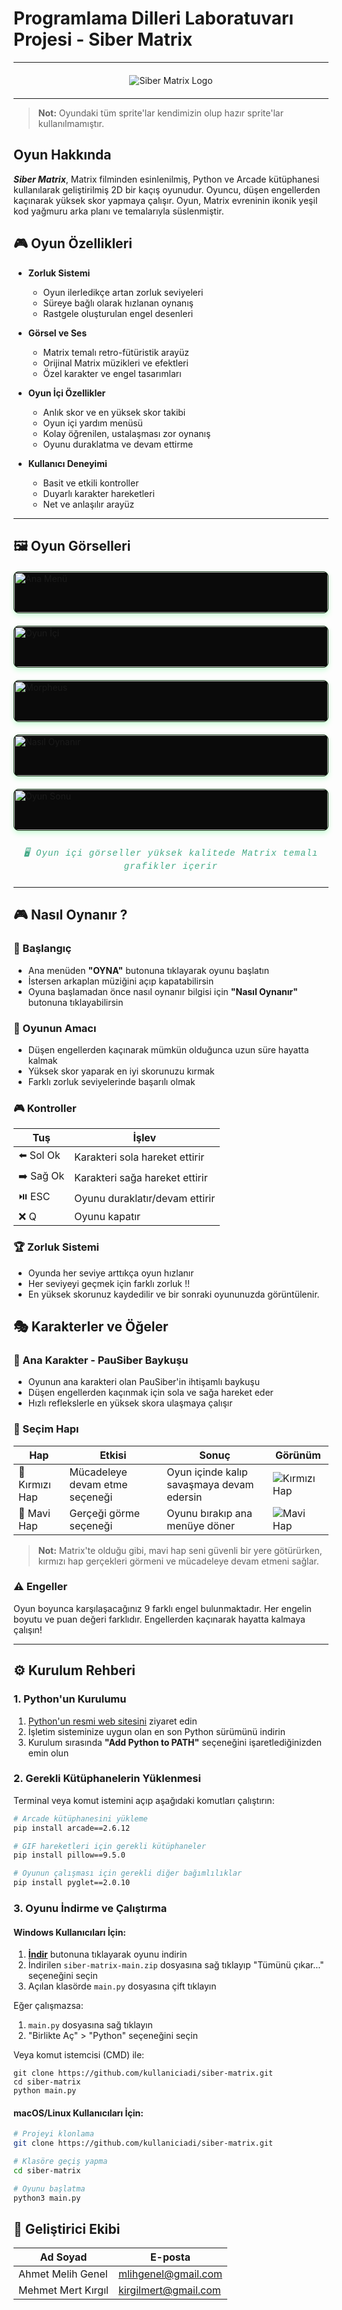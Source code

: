 # Programlama Dilleri Laboratuvarı Projesi - Siber Matrix
---

<div style="display: flex; justify-content: center; margin: 20px 0;">
  <img src="assets/matrixfont.png" alt="Siber Matrix Logo" style="max-width: 70%; height: auto;">
</div>

---
> **Not:** Oyundaki tüm sprite'lar kendimizin olup hazır sprite'lar kullanılmamıştır.

## Oyun Hakkında

***Siber Matrix***, Matrix filminden esinlenilmiş, Python ve Arcade kütüphanesi kullanılarak geliştirilmiş 2D bir kaçış oyunudur. Oyuncu, düşen engellerden kaçınarak yüksek skor yapmaya çalışır. Oyun, Matrix evreninin ikonik yeşil kod yağmuru arka planı ve temalarıyla süslenmiştir.

## 🎮 Oyun Özellikleri

- **Zorluk Sistemi**
  - Oyun ilerledikçe artan zorluk seviyeleri
  - Süreye bağlı olarak hızlanan oynanış
  - Rastgele oluşturulan engel desenleri

- **Görsel ve Ses**
  - Matrix temalı retro-fütüristik arayüz
  - Orijinal Matrix müzikleri ve efektleri
  - Özel karakter ve engel tasarımları

- **Oyun İçi Özellikler**
  - Anlık skor ve en yüksek skor takibi
  - Oyun içi yardım menüsü
  - Kolay öğrenilen, ustalaşması zor oynanış
  - Oyunu duraklatma ve devam ettirme

- **Kullanıcı Deneyimi**
  - Basit ve etkili kontroller
  - Duyarlı karakter hareketleri
  - Net ve anlaşılır arayüz

---

## 🖼️ Oyun Görselleri

<style>
  @font-face {
    font-family: 'VT323';
    src: url('assets/VT323-Regular.ttf') format('truetype');
    font-weight: normal;
    font-style: normal;
  }
  .caption-text {
    font-family: 'VT323', 'Courier New', monospace;
    letter-spacing: 1px;
  }
</style>

<div style="display: grid; grid-template-columns: repeat(auto-fit, minmax(300px, 1fr)); gap: 20px; margin: 20px 0;">

<div style="border-radius: 8px; overflow: hidden; box-shadow: 0 4px 8px rgba(0,255,70,0.2); background: #0a0a0a; border: 1px solid #1a3b1a;">
  <img src="assets/readme/ana_menu.png" alt="Ana Menü" style="width: 100%; display: block; border-bottom: 1px solid #1a3b1a;">
  <div style="background: #0a1a0a; padding: 12px; text-align: center; color: #00ff46; font-weight: bold; font-size: 1.1em; letter-spacing: 1px; text-shadow: 0 0 5px rgba(0,255,70,0.3);">
    ANA MENÜ
  </div>
</div>

<div style="border-radius: 8px; overflow: hidden; box-shadow: 0 4px 8px rgba(0,255,70,0.2); background: #0a0a0a; border: 1px solid #1a3b1a;">
  <img src="assets/readme/oyun_ici.png" alt="Oyun İçi" style="width: 100%; display: block; border-bottom: 1px solid #1a3b1a;">
  <div style="background: #0a1a0a; padding: 12px; text-align: center; color: #00ff46; font-weight: bold; font-size: 1.1em; letter-spacing: 1px; text-shadow: 0 0 5px rgba(0,255,70,0.3);">
    OYUN İÇİ GÖRÜNÜM
  </div>
</div>

<div style="border-radius: 8px; overflow: hidden; box-shadow: 0 4px 8px rgba(0,255,70,0.2); background: #0a0a0a; border: 1px solid #1a3b1a;">
  <img src="assets/readme/morpheus_ekrani.png" alt="Morpheus" style="width: 100%; display: block; border-bottom: 1px solid #1a3b1a;">
  <div style="background: #0a1a0a; padding: 12px; text-align: center; color: #00ff46; font-weight: bold; font-size: 1.1em; letter-spacing: 1px; text-shadow: 0 0 5px rgba(0,255,70,0.3);">
    MORPHEUS KARŞILAŞMASI
  </div>
</div>

<div style="border-radius: 8px; overflow: hidden; box-shadow: 0 4px 8px rgba(0,255,70,0.2); background: #0a0a0a; border: 1px solid #1a3b1a;">
  <img src="assets/readme/nasil_oynanir.png" alt="Nasıl Oynanır" style="width: 100%; display: block; border-bottom: 1px solid #1a3b1a;">
  <div style="background: #0a1a0a; padding: 12px; text-align: center; color: #00ff46; font-weight: bold; font-size: 1.1em; letter-spacing: 1px; text-shadow: 0 0 5px rgba(0,255,70,0.3);">
    OYUN KILAVUZU
  </div>
</div>

<div style="border-radius: 8px; overflow: hidden; box-shadow: 0 4px 8px rgba(0,255,70,0.2); background: #0a0a0a; border: 1px solid #1a3b1a;">
  <img src="assets/readme/game_over.png" alt="Oyun Sonu" style="width: 100%; display: block; border-bottom: 1px solid #1a3b1a;">
  <div style="background: #0a1a0a; padding: 12px; text-align: center; color: #00ff46; font-weight: bold; font-size: 1.1em; letter-spacing: 1px; text-shadow: 0 0 5px rgba(0,255,70,0.3);">
    OYUN SONU EKRANI
  </div>
</div>

</div>

<div style="text-align: center; margin: 25px 0; font-style: italic; color: #4a8; font-size: 1em;" class="caption-text">
  🖥️ Oyun içi görseller yüksek kalitede Matrix temalı grafikler içerir
</div>

---

## 🎮 Nasıl Oynanır ?

### 🚀 Başlangıç
- Ana menüden __"OYNA"__ butonuna tıklayarak oyunu başlatın
- İstersen arkaplan müziğini açıp kapatabilirsin
- Oyuna başlamadan önce nasıl oynanır bilgisi için __"Nasıl Oynanır"__ butonuna tıklayabilirsin

### 🎯 Oyunun Amacı
- Düşen engellerden kaçınarak mümkün olduğunca uzun süre hayatta kalmak
- Yüksek skor yaparak en iyi skorunuzu kırmak
- Farklı zorluk seviyelerinde başarılı olmak

### 🎮 Kontroller
| Tuş | İşlev |
|------|--------|
| ⬅️ Sol Ok | Karakteri sola hareket ettirir |
| ➡️ Sağ Ok | Karakteri sağa hareket ettirir |
| ⏯️ ESC | Oyunu duraklatır/devam ettirir |
| ❌ Q | Oyunu kapatır |


### 🏆 Zorluk Sistemi
- Oyunda her seviye arttıkça oyun hızlanır
- Her seviyeyi geçmek için farklı zorluk !!
- En yüksek skorunuz kaydedilir ve bir sonraki oyununuzda görüntülenir.

## 🎭 Karakterler ve Öğeler

### 🦉 Ana Karakter - PauSiber Baykuşu
- Oyunun ana karakteri olan PauSiber'in ihtişamlı baykuşu
- Düşen engellerden kaçınmak için sola ve sağa hareket eder
- Hızlı reflekslerle en yüksek skora ulaşmaya çalışır

### 💊 Seçim Hapı
| Hap | Etkisi | Sonuç | Görünüm |
|-----|--------|--------|---------|
| 🔴 Kırmızı Hap | Mücadeleye devam etme seçeneği | Oyun içinde kalıp savaşmaya devam edersin | ![Kırmızı Hap](assets/heroes/red_pill.png) |
| 🔵 Mavi Hap | Gerçeği görme seçeneği | Oyunu bırakıp ana menüye döner | ![Mavi Hap](assets/heroes/blue_pill.png) |


> **Not:** Matrix'te olduğu gibi, mavi hap seni güvenli bir yere götürürken, kırmızı hap gerçekleri görmeni ve mücadeleye devam etmeni sağlar.

### ⚠️ Engeller
Oyun boyunca karşılaşacağınız 9 farklı engel bulunmaktadır. Her engelin boyutu ve puan değeri farklıdır. Engellerden kaçınarak hayatta kalmaya çalışın!

---

## ⚙️ Kurulum Rehberi

### 1. Python'un Kurulumu
1. [Python'un resmi web sitesini](https://www.python.org/downloads/) ziyaret edin
2. İşletim sisteminize uygun olan en son Python sürümünü indirin
3. Kurulum sırasında **"Add Python to PATH"** seçeneğini işaretlediğinizden emin olun

### 2. Gerekli Kütüphanelerin Yüklenmesi
Terminal veya komut istemini açıp aşağıdaki komutları çalıştırın:

```bash
# Arcade kütüphanesini yükleme
pip install arcade==2.6.12

# GIF hareketleri için gerekli kütüphaneler
pip install pillow==9.5.0

# Oyunun çalışması için gerekli diğer bağımlılıklar
pip install pyglet==2.0.10
```

### 3. Oyunu İndirme ve Çalıştırma

#### Windows Kullanıcıları İçin:

1. **[İndir](https://github.com/mlihgenel/siber-matrix/archive/refs/heads/main.zip)** butonuna tıklayarak oyunu indirin
2. İndirilen `siber-matrix-main.zip` dosyasına sağ tıklayıp "Tümünü çıkar..." seçeneğini seçin
3. Açılan klasörde `main.py` dosyasına çift tıklayın

Eğer çalışmazsa:
1. `main.py` dosyasına sağ tıklayın
2. "Birlikte Aç" > "Python" seçeneğini seçin

Veya komut istemcisi (CMD) ile:
```
git clone https://github.com/kullaniciadi/siber-matrix.git
cd siber-matrix
python main.py
```

#### macOS/Linux Kullanıcıları İçin:
```bash
# Projeyi klonlama
git clone https://github.com/kullaniciadi/siber-matrix.git

# Klasöre geçiş yapma
cd siber-matrix

# Oyunu başlatma
python3 main.py
```

## 👥 Geliştirici Ekibi

| Ad Soyad | E-posta |
|----------|---------|
| Ahmet Melih Genel  | [mlihgenel@gmail.com](mailto:mlihgenel@gmail.com)
| Mehmet Mert Kırgıl | [kirgilmert@gmail.com](mailto:kirgilmert@gmail.com)

